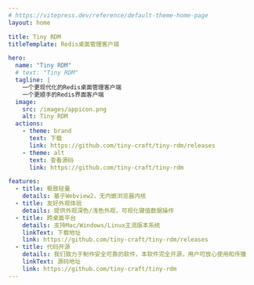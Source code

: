 ```yaml
---
# https://vitepress.dev/reference/default-theme-home-page
layout: home

title: Tiny RDM
titleTemplate: Redis桌面管理客户端

hero:
  name: "Tiny RDM"
  # text: "Tiny RDM"
  tagline: |
    一个更现代化的Redis桌面管理客户端
    一个更顺手的Redis界面客户端
  image:
    src: /images/appicon.png
    alt: Tiny RDM
  actions:
    - theme: brand
      text: 下载
      link: https://github.com/tiny-craft/tiny-rdm/releases
    - theme: alt
      text: 查看源码
      link: https://github.com/tiny-craft/tiny-rdm

features:
  - title: 极致轻量
    details: 基于Webview2，无内嵌浏览器内核
  - title: 友好外观体验
    details: 提供外观深色/浅色外观，可视化键值数据操作
  - title: 跨桌面平台
    details: 支持Mac/Windows/Linux主流版本系统
    linkText: 下载地址
    link: https://github.com/tiny-craft/tiny-rdm/releases
  - title: 代码开源
    details: 我们致力于制作安全可靠的软件，本软件完全开源，用户可放心使用和传播
    linkText: 源码地址
    link: https://github.com/tiny-craft/tiny-rdm
---
```

